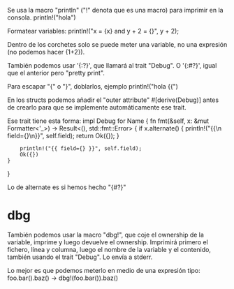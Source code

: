 Se usa la macro "println" ("!" denota que es una macro) para imprimir en la consola.
println!("hola")

Formatear variables:
println!("x = {x} and y + 2 = {}", y + 2);

Dentro de los corchetes solo se puede meter una variable, no una expresión (no podemos hacer {1+2}).

También podemos usar '{:?}', que llamará al trait "Debug".
O '{:#?}', igual que el anterior pero "pretty print".

Para escapar "{" o "}", doblarlos, ejemplo println!("hola {{")

En los structs podemos añadir el "outer attribute" #[derive(Debug)] antes de crearlo para que se implemente automáticamente ese trait.

Ese trait tiene esta forma:
impl Debug for Name {
    fn fmt(&self, x: &mut Formatter<'_>) -> Result<(), std::fmt::Error> {
        if x.alternate() {
            println!("{{\n  field={}\n}}", self.field);
            return Ok({});
        }

        println!("{{ field={} }}", self.field);
        Ok({})
    }
}

Lo de alternate es si hemos hecho "{#?}"


# dbg

También podemos usar la macro "dbg!", que coje el ownership de la variable, imprime y luego devuelve el ownership.
Imprimirá primero el fichero, línea y columna, luego el nombre de la variable y el contenido, también usando el trait "Debug".
Lo envía a stderr.

Lo mejor es que podemos meterlo en medio de una expresión tipo:
foo.bar().baz()
->
dbg!(foo.bar()).baz()
